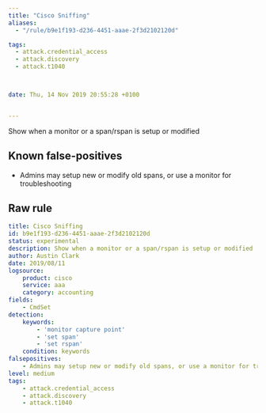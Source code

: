 ```yaml
---
title: "Cisco Sniffing"
aliases:
  - "/rule/b9e1f193-d236-4451-aaae-2f3d2102120d"

tags:
  - attack.credential_access
  - attack.discovery
  - attack.t1040



date: Thu, 14 Nov 2019 20:55:28 +0100


---
```


Show when a monitor or a span/rspan is setup or modified

<!--more-->


## Known false-positives

* Admins may setup new or modify old spans, or use a monitor for troubleshooting




## Raw rule
```yaml
title: Cisco Sniffing
id: b9e1f193-d236-4451-aaae-2f3d2102120d
status: experimental
description: Show when a monitor or a span/rspan is setup or modified
author: Austin Clark
date: 2019/08/11
logsource:
    product: cisco
    service: aaa
    category: accounting
fields:
    - CmdSet
detection:
    keywords:
        - 'monitor capture point'
        - 'set span'
        - 'set rspan'
    condition: keywords
falsepositives:
    - Admins may setup new or modify old spans, or use a monitor for troubleshooting
level: medium
tags:
    - attack.credential_access
    - attack.discovery
    - attack.t1040
```
